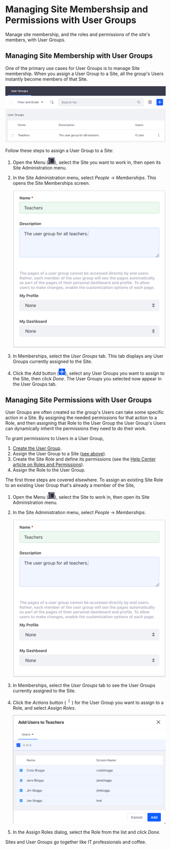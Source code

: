 # Managing Site Membershsip and Permissions with User Groups

Manage site membership, and the roles and permissions of the site's members, with User Groups.

## Managing Site Membership with User Groups

One of the primary use cases for User Groups is to manage Site membership. When you assign a User Group to a Site, all the group's Users instantly become members of that Site.

![The User Groups tab in Memberships shows the User Groups currently assigned to the Site.](./creating-and-managing-user-groups/images/02.png)

Follow these steps to assign a User Group to a Site:

1. Open the Menu (![Menu](../../images/icon-menu.png)), select the Site you want to work in, then open its Site Administration menu. 

1. In the Site Administration menu, select *People* &rarr; *Memberships*.  This opens the Site Memberships screen. 

   ![Select Memberships from the People menu.](./creating-and-managing-user-groups/images/01.png)

1. In Memberships, select the *User Groups* tab. This tab displays any User Groups currently assigned to the Site. 

1. Click the *Add* button (![Add](../../images/icon-add.png)), select any User Groups you want to assign to the Site, then click *Done*.  The User Groups you selected now appear in the User Groups tab. 

## Managing Site Permissions with User Groups

User Groups are often created so the group's Users can take some specific action in a Site. By assigning the needed permissions for that action to a Role, and then assigning that Role to the User Group the User Group's Users can dynamically inherit the permissions they need to do their work. 

To grant permissions to Users in a User Group,

1. [Create the User Group](./creating-and-managing-user-groups.md#creating-a-user-group).
1. Assign the User Group to a Site ([see above](#managing-site-membership-with-user-groups)).
1. Create the Site Role and define its permissions (see the [Help Center article on Roles and Permissions](https://help.liferay.com/hc/en-us/articles/360028819032-Roles-and-Permissions)).
1. Assign the Role to the User Group.

The first three steps are covered elsewhere. To assign an existing Site Role to an existing User Group that's already a member of the Site,

1. Open the Menu (![Menu](../../images/icon-menu.png)), select the Site to work in, then open its Site Administration menu. 

1. In the Site Administration menu, select *People* &rarr; *Memberships*.

   ![Select Memberships from the Site Administration menu.](./creating-and-managing-user-groups/images/01.png)

1. In Memberships, select the *User Groups* tab to see the User Groups currently assigned to the Site. 

1. Click the *Actions* button (![Actions](../../images/icon-actions.png)) for the User Group you want to assign to a Role, and select *Assign Roles*.

   ![Select Assign Roles for the User Group.](./creating-and-managing-user-groups/images/03.png)

1. In the Assign Roles dialog, select the Role from the list and click *Done*. 

Sites and User Groups go together like IT professionals and coffee.
